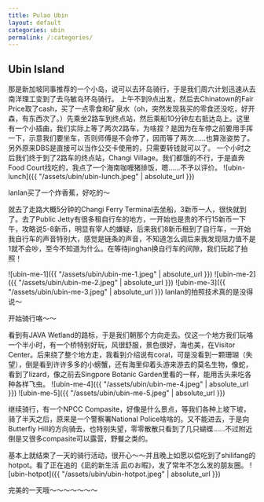 ```yaml
---
title: Pulao Ubin
layout: default
categories: ubin
permalink: /:categories/
---
```


## Ubin Island
那是新加坡同事推荐的一个小岛，说可以去环岛骑行，于是我们周六计划迅速从去南洋理工变到了去乌敏岛环岛骑行。
上午不到9点出发，然后去Chinatown的Fair Price取了cash，买了一点零食和矿泉水（oh，突然发现我买的零食还没吃，好开森，有东西次了。）先乘坐2路车到终点站，然后乘船10分钟左右抵达岛上。这里有一个小插曲，我们实际上等了两次2路车，为啥捏？是因为在车停之前要用手挥一下，示意我们要坐车，否则师傅是不会停了，因而等了两次……也算涨姿势了。另外原来DBS是直接可以当作公交卡使用的，只需要转钱就可以了。
一个小时之后我们终于到了2路车的终点站，Changi Village。我们都饿的不行，于是直奔Food Court找吃的，我点了一个海南咖喱猪排饭，嗯……不予以评价。
![ubin-lunch]({{ "/assets/ubin/ubin-lunch.jpeg" | absolute_url }})

lanlan买了一个炸香蕉，好吃的～

就去了走路大概5分钟的Changi Ferry Terminal去坐船，3新币一人，很快就到了。去了Public Jetty有很多租自行车的地方，一开始也是贵的不行15新币一下午，攻略说5-8新币，明显有宰人的嫌疑，后来我们8新币租到了自行车，一开始我自行车的声音特别大，感觉是链条的声音，不知道怎么调后来我发现阻力值不是1就不会吵，至今不知道为什么。在等待jinghan换自行车的间隙，我们玩起了拍照！

![ubin-me-1]({{ "/assets/ubin/ubin-me-1.jpeg" | absolute_url }})
![ubin-me-2]({{ "/assets/ubin/ubin-me-2.jpeg" | absolute_url }})
![ubin-me-3]({{ "/assets/ubin/ubin-me-3.jpeg" | absolute_url }})
lanlan的拍照技术真的是没得说～

开始骑行咯～～

看到有JAVA Wetland的路标，于是我们朝那个方向走去。仅这一个地方我们玩咯一个半小时，有一个桥特别好玩，风很舒服，景色很好，海也美，在Visitor Center。后来绕了整个地方走，我看到介绍说有coral，可是没看到一颗珊瑚（失望），倒是看到许许多多的小螃蟹，还有海里仰着头游来游去的莫名生物，像蛇，看到了lizard，像之前去Singpore Botanic Garden里看的一样，能用舌头来吃各种各样飞虫。
![ubin-me-4]({{ "/assets/ubin/ubin-me-4.jpeg" | absolute_url }})
![ubin-me-5]({{ "/assets/ubin/ubin-me-5.jpeg" | absolute_url }})

继续骑行，有一个NPCC Compasite，好像是什么景点，等我们各种上坡下坡，骑了半天之后，原来是一个警察署National Police啥啥的。又不能进去，于是向Butterfly Hill的方向骑去，也特别失望，零零散散只看到了几只蝴蝶……不过附近倒是又很多compasite可以露营，野餐之类的。

基本上就结束了一天的骑行活动，很开心～～并且晚上如愿以偿吃到了shilifang的hotpot。看了正在追的《凪的新生活 凪のお暇》，发了常年不怎么发的朋友圈。
![ubin-hotpot]({{ "/assets/ubin/ubin-hotpot.jpeg" | absolute_url }})

完美的一天哦～～～～～～～
